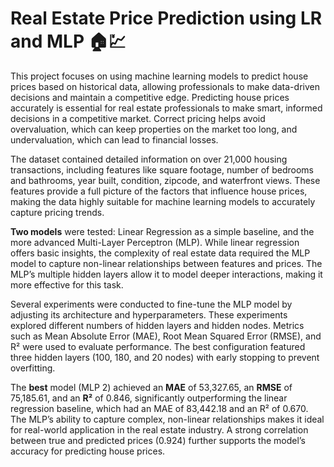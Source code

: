 # Real Estate Price Prediction using LR and MLP 🏠💹

This project focuses on using machine learning models to predict house prices based on historical data, allowing professionals to make data-driven decisions and maintain a competitive edge. Predicting house prices accurately is essential for real estate professionals to make smart, informed decisions in a competitive market. Correct pricing helps avoid overvaluation, which can keep properties on the market too long, and undervaluation, which can lead to financial losses. 

The dataset contained detailed information on over 21,000 housing transactions, including features like square footage, number of bedrooms and bathrooms, year built, condition, zipcode, and waterfront views. These features provide a full picture of the factors that influence house prices, making the data highly suitable for machine learning models to accurately capture pricing trends.

**Two models** were tested: Linear Regression as a simple baseline, and the more advanced Multi-Layer Perceptron (MLP). While linear regression offers basic insights, the complexity of real estate data required the MLP model to capture non-linear relationships between features and prices. The MLP’s multiple hidden layers allow it to model deeper interactions, making it more effective for this task.

Several experiments were conducted to fine-tune the MLP model by adjusting its architecture and hyperparameters. These experiments explored different numbers of hidden layers and hidden nodes. Metrics such as Mean Absolute Error (MAE), Root Mean Squared Error (RMSE), and R² were used to evaluate performance. The best configuration featured three hidden layers (100, 180, and 20 nodes) with early stopping to prevent overfitting.

The **best** model (MLP 2) achieved an **MAE** of 53,327.65, an **RMSE** of 75,185.61, and an **R²** of 0.846, significantly outperforming the linear regression baseline, which had an MAE of 83,442.18 and an R² of 0.670. The MLP’s ability to capture complex, non-linear relationships makes it ideal for real-world application in the real estate industry. A strong correlation between true and predicted prices (0.924) further supports the model’s accuracy for predicting house prices.
